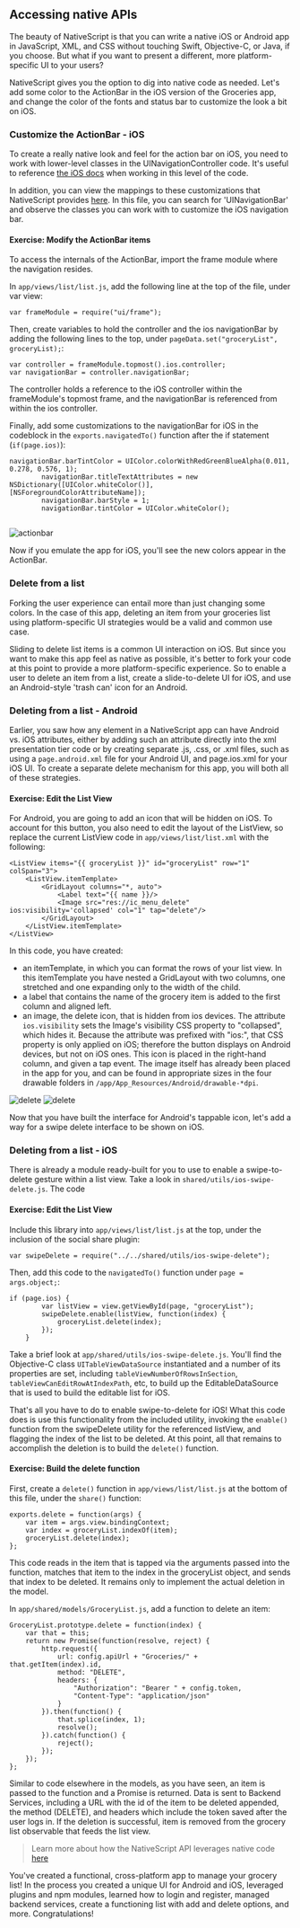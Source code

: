 ## Accessing native APIs

The beauty of NativeScript is that you can write a native iOS or Android app in JavaScript, XML, and CSS without touching Swift, Objective-C, or Java, if you choose. But what if you want to present a different, more platform-specific UI to your users?

NativeScript gives you the option to dig into native code as needed. Let's add some color to the ActionBar in the iOS version of the Groceries app, and change the color of the fonts and status bar to customize the look a bit on iOS.

### Customize the ActionBar - iOS

To create a really native look and feel for the action bar on iOS, you need to work with lower-level classes in the UINavigationController code. It's useful to reference [the iOS docs](https://developer.apple.com/library/ios/documentation/UIKit/Reference/UINavigationController_Class/) when working in this level of the code.

In addition, you can view the mappings to these customizations that NativeScript provides [here](https://github.com/NativeScript/NativeScript/blob/master/ios.d.ts). In this file, you can search for 'UINavigationBar' and observe the classes you can work with to customize the iOS navigation bar.

<h4 class="exercise-start">
    <b>Exercise</b>: Modify the ActionBar items
</h4>

To access the internals of the ActionBar, import the frame module where the navigation resides.

In `app/views/list/list.js`, add the following line at the top of the file, under var view:

```
var frameModule = require("ui/frame");
```
Then, create variables to hold the controller and the ios navigationBar by adding the following lines to the top, under `pageData.set("groceryList", groceryList);`:

```
var controller = frameModule.topmost().ios.controller;
var navigationBar = controller.navigationBar;
```

The controller holds a reference to the iOS controller within the frameModule's topmost frame, and the navigationBar is referenced from within the ios controller.

Finally, add some customizations to the navigationBar for iOS in the codeblock in the `exports.navigatedTo()` function after the if statement (`if(page.ios)`):

```
navigationBar.barTintColor = UIColor.colorWithRedGreenBlueAlpha(0.011, 0.278, 0.576, 1);
		navigationBar.titleTextAttributes = new NSDictionary([UIColor.whiteColor()], [NSForegroundColorAttributeName]);
		navigationBar.barStyle = 1;
		navigationBar.tintColor = UIColor.whiteColor();
		
```


<div class="exercise-end"></div>


![actionbar](images/actionbar-ios.png)


Now if you emulate the app for iOS, you'll see the new colors appear in the ActionBar.


### Delete from a list

Forking the user experience can entail more than just changing some colors. In the case of this app, deleting an item from your groceries list using platform-specific UI strategies would be a valid and common use case. 

Sliding to delete list items is a common UI interaction on iOS. But since you want to make this app feel as native as possible, it's better to fork your code at this point to provide a more platform-specific experience. So to enable a user to delete an item from a list, create a slide-to-delete UI for iOS, and use an Android-style 'trash can' icon for an Android.

### Deleting from a list - Android

Earlier, you saw how any element in a NativeScript app can have Android vs. iOS attributes, either by adding such an attribute directly into the xml presentation tier code or by creating separate .js, .css, or .xml files, such as using a `page.android.xml` file for your Android UI, and page.ios.xml for your iOS UI. To create a separate delete mechanism for this app, you will both all of these strategies.

<h4 class="exercise-start">
    <b>Exercise</b>: Edit the List View
</h4>

For Android, you are going to add an icon that will be hidden on iOS. To account for this button, you also need to edit the layout of the ListView, so replace the current ListView code in `app/views/list/list.xml` with the following:

```
<ListView items="{{ groceryList }}" id="groceryList" row="1" colSpan="3">
	<ListView.itemTemplate>
		<GridLayout columns="*, auto">
			<Label text="{{ name }}/>
			<Image src="res://ic_menu_delete" ios:visibility='collapsed' col="1" tap="delete"/>
		</GridLayout>
	</ListView.itemTemplate>
</ListView>
```
In this code, you have created:

- an itemTemplate, in which you can format the rows of your list view. In this itemTemplate you have nested a GridLayout with two columns, one stretched and one expanding only to the width of the child. 
- a label that contains the name of the grocery item is added to the first column and aligned left. 
- an image, the delete icon, that is hidden from ios devices. The attribute `ios.visibility` sets the Image's visibility CSS property to "collapsed", which hides it. Because the attribute was prefixed with "ios:", that CSS property is only applied on iOS; therefore the button displays on Android devices, but not on iOS ones. This icon is placed in the right-hand column, and given a tap event. The image itself has already been placed in the app for you, and can be found in appropriate sizes in the four drawable folders in `/app/App_Resources/Android/drawable-*dpi`.

<div class="exercise-end"></div>

![delete](images/delete-ios.png)
![delete](images/delete-android.png) 

Now that you have built the interface for Android's tappable icon, let's add a way for a swipe delete interface to be shown on iOS.

### Deleting from a list - iOS

There is already a module ready-built for you to use to enable a swipe-to-delete gesture within a list view. Take a look in `shared/utils/ios-swipe-delete.js`. The code  

<h4 class="exercise-start">
    <b>Exercise</b>: Edit the List View
</h4>

Include this library into `app/views/list/list.js` at the top, under the inclusion of the social share plugin:

```
var swipeDelete = require("../../shared/utils/ios-swipe-delete");
```
Then, add this code to the `navigatedTo()` function under `page = args.object;`:
```
if (page.ios) {
		var listView = view.getViewById(page, "groceryList");
		swipeDelete.enable(listView, function(index) {
			groceryList.delete(index);
		});
	}
``` 
Take a brief look at `app/shared/utils/ios-swipe-delete.js`. You'll find the Objective-C class `UITableViewDataSource` instantiated and a number of its properties are set, including `tableViewNumberOfRowsInSection`, `tableViewCanEditRowAtIndexPath`, etc, to build up the EditableDataSource that is used to build the editable list for iOS.

<div class="exercise-end"></div>

That's all you have to do to enable swipe-to-delete for iOS! What this code does is use this functionality from the included utility, invoking the `enable()` function from the swipeDelete utility for the referenced listView, and flagging the index of the list to be deleted. At this point, all that remains to accomplish the deletion is to build the `delete()` function.

<h4 class="exercise-start">
    <b>Exercise</b>: Build the delete function
</h4>

First, create a `delete()` function in `app/views/list/list.js` at the bottom of this file, under the `share()` function:

```
exports.delete = function(args) {
	var item = args.view.bindingContext;
	var index = groceryList.indexOf(item);
	groceryList.delete(index);
};
```
This code reads in the item that is tapped via the arguments passed into the function, matches that item to the index in the groceryList object, and sends that index to be deleted. It remains only to implement the actual deletion in the model.

In `app/shared/models/GroceryList.js`, add a function to delete an item:

```
GroceryList.prototype.delete = function(index) {
	var that = this;
	return new Promise(function(resolve, reject) {
		http.request({
			url: config.apiUrl + "Groceries/" + that.getItem(index).id,
			method: "DELETE",
			headers: {
				"Authorization": "Bearer " + config.token,
				"Content-Type": "application/json"
			}
		}).then(function() {
			that.splice(index, 1);
			resolve();
		}).catch(function() {
			reject();
		});
	});
};

```
Similar to code elsewhere in the models, as you have seen, an item is passed to the function and a Promise is returned. Data is sent to Backend Services, including a URL with the id of the item to be deleted appended, the method (DELETE), and headers which include the token saved after the user logs in. If the deletion is successful, item is removed from the grocery list observable that feeds the list view. 
<div class="exercise-end"></div>

>Learn more about how the NativeScript API leverages native code [here](http://developer.telerik.com/featured/nativescript-works/)

You've created a functional, cross-platform app to manage your grocery list! In the process you created a unique UI for Android and iOS, leveraged plugins and npm modules, learned how to login and register, managed backend services, create a functioning list with add and delete options, and more. Congratulations!


